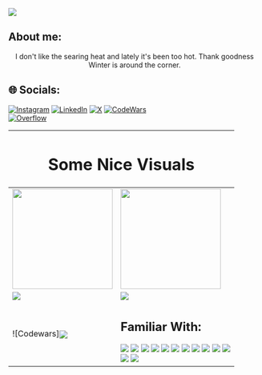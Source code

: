 [![](https://visitcount.itsvg.in/api?id=santimm44&icon=0&color=3)](https://visitcount.itsvg.in)

## About me:
<p align="center">
  I don't like the searing heat and lately it's been too hot. Thank goodness Winter is around the corner.
</p>

## 🌐 Socials:
[![Instagram](https://img.shields.io/badge/Instagram-%23E4405F.svg?logo=Instagram&logoColor=white)](https://instagram.com/santiagojesusmontanez) 
[![LinkedIn](https://img.shields.io/badge/LinkedIn-%230077B5.svg?logo=linkedin&logoColor=white)](https://linkedin.com/in/santiago-jesus-montanez) 
[![X](https://img.shields.io/badge/X-black.svg?logo=X&logoColor=white)](https://x.com/santiag30071613) 
[![CodeWars](https://img.shields.io/badge/Codewars-B1361E?style=flat&logo=Codewars&logoColor=white)](https://www.codewars.com/users/santimm44)
<br>
[![Overflow](https://img.shields.io/badge/stack%20overflow-FE7A16?logo=stack-overflow&logoColor=white&style=for-the-badge)](https://stackoverflow.com/users/13568309/santiagomm44)



<table class="tg" ><thead>
  <tr>
    <th class="tg-0lax" colspan="2"><h1>Some Nice Visuals</h1></th>
  </tr></thead>
<tbody>
  <tr>
    <td class="tg-0lax">
      <a href="https://github.com/anuraghazra/github-readme-stats">
        <img height=200 align="center" src="https://github-readme-stats.vercel.app/api?username=santimm44&theme=material-palenight" />
      </a> 
    </td>
    <td class="tg-0lax">
      <a href="https://github.com/anuraghazra/convoychat">
        <img height=200 align="center" src="https://github-readme-stats.vercel.app/api/top-langs?username=santimm44&layout=compact&langs_count=8&theme=material-palenight" />
      </a>
    </td>
  </tr>
  <tr>
    <td class="tg-0lax">
      <a href="https://github.com/anuraghazra/github-readme-stats">
        <img align="center" src="https://github-readme-stats.vercel.app/api/pin/?username=santimm44&repo=MuscleForge&theme=material-palenight" />
      </a>
    </td>
    <td class="tg-0lax">
      <a href="https://github.com/anuraghazra/convoychat">
        <img align="center" src="https://github-readme-stats.vercel.app/api/pin/?username=anuraghazra&repo=convoychat&theme=material-palenight" />
      </a>
    </td>
  </tr>
  <tr>
    <td class="tg-0lax">
      ![Codewars]<img align="center" src= "https://github.r2v.ch/codewars?user=santimm44&name=true&top_languages=true&stroke=%23b362ff&theme=gradient_purple_dark" />
    </td>
    <td class="tg-0lax">
      <h2>Familiar With:</h2>
      <img src = "https://img.shields.io/badge/c%23-%23239120.svg?style=for-the-badge&logo=csharp&logoColor=white" />
      <img src = "https://img.shields.io/badge/javascript-%23323330.svg?style=for-the-badge&logo=javascript&logoColor=%23F7DF1E" />
      <img src = "https://img.shields.io/badge/python-3670A0?style=for-the-badge&logo=python&logoColor=ffdd54" />
      <img src = "https://img.shields.io/badge/java-%23ED8B00.svg?style=for-the-badge&logo=openjdk&logoColor=white" />
      <img src = "https://img.shields.io/badge/html5-%23E34F26.svg?style=for-the-badge&logo=html5&logoColor=white" />
      <img src = "https://img.shields.io/badge/css3-%231572B6.svg?style=for-the-badge&logo=css3&logoColor=white" />
      <img src = "https://img.shields.io/badge/.NET-5C2D91?style=for-the-badge&logo=.net&logoColor=white" />
      <img src = "https://img.shields.io/badge/blender-%23F5792A.svg?style=for-the-badge&logo=blender&logoColor=white" />
      <img src = "https://img.shields.io/badge/Canva-%2300C4CC.svg?style=for-the-badge&logo=Canva&logoColor=white" />
      <img src = "https://img.shields.io/badge/adobe-%23FF0000.svg?style=for-the-badge&logo=adobe&logoColor=white" />
      <img src = "https://img.shields.io/badge/github%20pages-121013?style=for-the-badge&logo=github&logoColor=white" /> 
      <br>
      <img src = "https://img.shields.io/badge/Godot%20Engine-478CBF?logo=godotengine&logoColor=fff&style=flat" />
      <img src ="https://img.shields.io/badge/Visual%20Studio%20Code-007ACC?logo=visualstudiocode&logoColor=fff&style=plastic" />
    </td>
  </tr>
</tbody>
</table>
 


<!--
Here are some ideas to get you started:

- 👯 I’m looking to collaborate on ...
- 🤔 I’m looking for help with ...
- 💬 Ask me about ...
- 😄 Pronouns: ...
- ⚡ Fun fact: ...
-->
